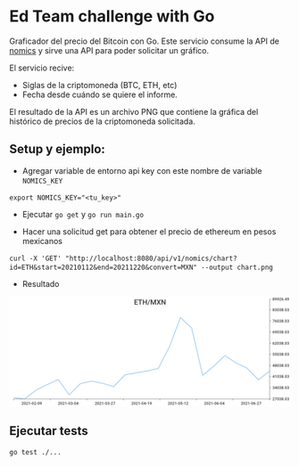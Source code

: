 # Ed Team challenge with Go

Graficador del precio del Bitcoin con Go. Este servicio consume la API de [nomics](https://nomics.com) y sirve una API para poder solicitar un gráfico. 

El servicio recive:

* Siglas de la criptomoneda (BTC, ETH, etc)
* Fecha desde cuándo se quiere el informe.

El resultado de la API es un archivo PNG que contiene la gráfica del histórico de precios de la criptomoneda solicitada.

## Setup y ejemplo:
- Agregar variable de entorno api key con este nombre de variable `NOMICS_KEY`
```
export NOMICS_KEY="<tu_key>"
```

- Ejecutar `go get` y `go run main.go`

- Hacer una solicitud get para obtener el precio de ethereum en pesos mexicanos
```
curl -X 'GET' "http://localhost:8080/api/v1/nomics/chart?id=ETH&start=20210112&end=20211220&convert=MXN" --output chart.png
```

- Resultado

![chart](images/chart.png)

## Ejecutar tests
```
go test ./...
```
